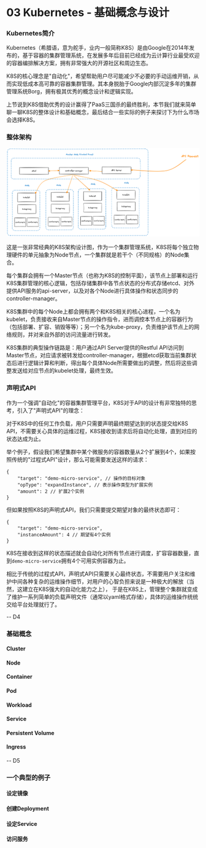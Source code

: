 # 03 Kubernetes - 基础概念与设计

### Kubernetes简介

Kubernetes（希腊语，意为舵手，业内一般简称K8S）是由Google在2014年发布的，基于容器的集群管理系统，在发展多年后目前已经成为云计算行业最受欢迎的容器编排解决方案，拥有非常强大的开源社区和周边生态。

K8S的核心理念是"自动化"，希望帮助用户尽可能减少不必要的手动运维开销，从而实现低成本高可靠的容器集群管理。其本身脱胎于Google内部沉淀多年的集群管理系统Borg，拥有极其优秀的概念设计和逻辑实现。

上节说到K8S借助优秀的设计赢得了PaaS三国杀的最终胜利，本节我们就来简单聊一聊K8S的整体设计和基础概念，最后结合一些实际的例子来探讨下为什么市场会选择K8S。

### 整体架构

![img_21.png](img_21.png)

这是一张非常经典的K8S架构设计图，作为一个集群管理系统，K8S将每个独立物理硬件的单元抽象为Node节点，一个集群就是若干个（不同规格）的Node集合。

每个集群会拥有一个Master节点（也称为K8S的控制平面），该节点上部署和运行K8S集群管理的核心逻辑，包括存储集群中各节点状态的分布式存储etcd、对外提供API服务的api-server，以及对各个Node进行具体操作和状态同步的controller-manager。

K8S集群中的每个Node上都会拥有两个和K8S相关的核心进程，一个名为kubelet，负责接收来自Master节点的操作指令，进而调控本节点上的容器行为（包括部署、扩容、销毁等等）；另一个名为kube-proxy，负责维护该节点上的网络规则，并对来自外部的访问流量进行转发。

K8S集群的典型操作链路是：用户通过API Server提供的Restful API访问到Master节点，对应请求被转发给controller-manager，根据etcd获取当前集群状态后进行逻辑计算和判断，得出每个具体Node所需要做出的调整，然后将这些调整发送给对应节点的kubelet处理，最终生效。

### 声明式API

作为一个强调"自动化"的容器集群管理平台，K8S对于API的设计有非常独特的思考，引入了"声明式API"的理念：

对于K8S中的任何工作负载，用户只需要声明最终期望达到的状态提交给K8S API，不需要关心具体的运维过程，K8S接收到请求后将自动化处理，直到对应的状态达成为止。

举个例子，假设我们希望集群中某个微服务的容器数量从2个扩展到4个，如果按照传统的"过程式API"设计，那么可能需要发送这样的请求：

```jsonc
{
    "target": "demo-micro-service", // 操作的目标对象
    "opType": "expandInstance", // 表示操作类型为扩展实例
    "amount": 2 // 扩展2个实例 
}
```

但如果按照K8S的声明式API，我们只需要提交期望对象的最终状态即可：

```jsonc
{
    "target": "demo-micro-service",
    "instanceAmount": 4 // 期望有4个实例
}
```

K8S在接收到这样的状态描述就会自动化对所有节点进行调度，扩容容器数量，直到`demo-micro-service`拥有4个可用实例容器为止。

相比于传统的过程式API，声明式API只需要关心最终状态，不需要用户关注和维护中间各种复杂的运维操作细节，对用户的心智负担来说是一种极大的解放（当然，这建立在K8S强大的自动化能力之上），
于是在K8S上，管理整个集群就变成了维护一系列简单的负载声明文件（通常以yaml格式存储），具体的运维操作统统交给平台处理就行了。

-- D4

### 基础概念

#### Cluster

#### Node

#### Container

#### Pod

#### Workload

#### Service

#### Persistent Volume

#### Ingress

-- D5

### 一个典型的例子

#### 设定镜像

#### 创建Deployment

#### 设定Service

#### 访问服务
